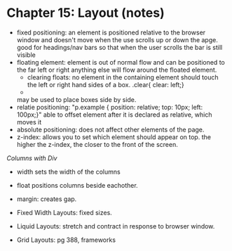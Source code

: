 # Chapter 15: Layout (notes)

* fixed positioning: an element is positioned relative to the browser window and doesn't move when the use scrolls up or down the apge. 
  good for headings/nav bars so that when the user scrolls the bar is still visible
* floating element: element is out of normal flow and can be positioned to the far left or right
  anything else will flow around the floated element. 
  - clearing floats: no element in the containing element should touch the left or right hand sides of a box. 
    .clear{
    clear: left;}
  - 
  may be used to place boxes side by side. 
* relatie positioning: 
  "p.example { 
    position: relative; 
    top: 10px;
    left: 100px;}"
  able to offset element after it is declared as relative, which moves it 
* absolute positioning: 
  does not affect other elements of the page.
* z-index: allows you to set which element should appear on top. the higher the z-index, the closer to the front of the screen. 

_Columns with Div_ 
* width sets the width of the columns
* float positions columns beside eachother. 
* margin: creates gap. 

* Fixed Width Layouts: fixed sizes. 
* Liquid Layouts: stretch and contract in response to browser window. 
* Grid Layouts: pg 388, frameworks
